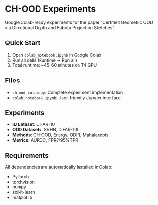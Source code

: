 # CH-OOD Experiments

Google Colab-ready experiments for the paper "Certified Geometric OOD via Directional Depth and Kubota Projection Sketches".

## Quick Start

1. Open `colab_notebook.ipynb` in Google Colab
2. Run all cells (Runtime → Run all)
3. Total runtime: ~45-60 minutes on T4 GPU

## Files

- `ch_ood_colab.py`: Complete experiment implementation
- `colab_notebook.ipynb`: User-friendly Jupyter interface

## Experiments

- **ID Dataset**: CIFAR-10
- **OOD Datasets**: SVHN, CIFAR-100
- **Methods**: CH-OOD, Energy, ODIN, Mahalanobis
- **Metrics**: AUROC, FPR@95%TPR

## Requirements

All dependencies are automatically installed in Colab:
- PyTorch
- torchvision
- numpy
- scikit-learn
- matplotlib